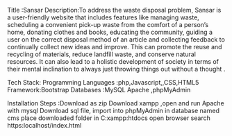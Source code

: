Title :Sansar
Description:To address the waste disposal problem, Sansar is a user-friendly website that includes features like managing waste, scheduling a convenient pick-up waste from the comfort of a person’s home, donating clothes and books, educating the community, guiding a user on the correct disposal method of an article and collecting feedback to continually collect new ideas and improve. This can promote the reuse and recycling of materials, reduce landfill waste, and conserve natural resources. It can also lead to a holistic development of society in terms of their mental inclination to always just throwing things out without a thought .

Tech Stack:
          Programming Languages :php,Javascript,,CSS,HTML5
          Framework:Bootstrap
          Databases :MySQL
          Apache ,phpMyAdmin

Installation Steps :Download as zip
                    Download xampp ,open and run Apache with mysql
                    Download sql file, import into phpMyAdmin in database named cms
                    place downloaded folder in C:xampp:htdocs
                    open browser
                    search https:localhost/index.html

                    
